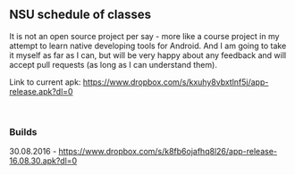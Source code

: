 ## NSU schedule of classes

It is not an open source project per say - more like a course project in my attempt to learn native developing tools for Android.
And I am going to take it myself as far as I can, but will be very happy about any feedback and will accept pull requests (as long as I can understand them).

Link to current apk: https://www.dropbox.com/s/kxuhy8vbxtlnf5j/app-release.apk?dl=0

&nbsp;
&nbsp;
### Builds
30.08.2016 - https://www.dropbox.com/s/k8fb6ojafhq8l26/app-release-16.08.30.apk?dl=0